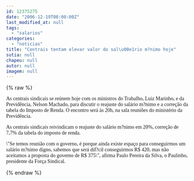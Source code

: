 ```yaml
---
id: 12375275
date: "2006-12-19T08:00:00Z"
last_modified_at: null
tags:
  - "salarios"
categories:
  - "noticias"
title: "Centrais tentam elevar valor do sal\u00e1rio m?nimo hoje"
sutia: null
chapeu: null
autor: null
imagem: null
---
```

{% raw %}
<p><P><FONT face=Verdana>As centrais sindicais se reúnem hoje com os ministros do Trabalho, Luiz Marinho, e da Previdência, Nelson Machado, para discutir o reajuste do salário m?nimo e a correção da tabela do Imposto de Renda. O encontro será às 20h, na sala reuniões do ministério da Previdência. </FONT></P></p>
<p><P><FONT face=Verdana>As centrais sindicais reivindicam o reajuste do salário m?nimo em 20%, correção de 7,7% da tabela do imposto de renda. </FONT></P></p>
<p><P><FONT face=Verdana>\"Se temos reunião com o governo, é porque ainda existe espaço para conseguirmos um salário m?nimo digno, sabemos que será dif?cil conseguirmos R$ 420, mas não aceitamos a proposta do governo de R$ 375\", afirma Paulo Pereira da Silva, o Paulinho, presidente da Força Sindical.</FONT></P> </p>
{% endraw %}
